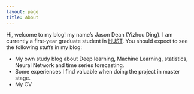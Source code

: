 ```yaml
---
layout: page
title: About
---
```


Hi, welcome to my blog! my name’s Jason Dean (Yizhou Ding). I am currently a first-year graduate student in [HUST](https://www.hust.edu.cn). You should expect to see the following stuffs in my blog:
- My own study blog about Deep learning, Machine Learning, statistics, Neural Network and time series forecasting.
- Some experiences I find valuable when doing the  project in master stage.
- My CV 
